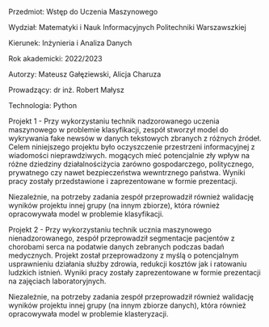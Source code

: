 Przedmiot: Wstęp do Uczenia Maszynowego 

Wydział: Matematyki i Nauk Informacyjnych Politechniki Warszawszkiej

Kierunek: Inżynieria i Analiza Danych

Rok akademicki: 2022/2023

Autorzy: Mateusz Gałęziewski, Alicja Charuza

Prowadzący: dr inż. Robert Małysz

Technologia: Python

Projekt 1 - Przy wykorzystaniu technik nadzorowanego uczenia maszynowego w problemie klasyfikacji, zespół stworzył model do wykrywania fake newsów w danych tekstowych zbranych z różnych źródeł. Celem niniejszego projektu było oczyszczenie przestrzeni informacyjnej z wiadomości nieprawdziwych. mogących mieć potencjalnie zły wpływ na różne dziedziny działalnościżycia zarówno gospodarczego, politycznego, prywatnego czy nawet bezpieczeństwa wewntrznego państwa. Wyniki pracy zostały przedstawione i zaprezentowane w formie prezentacji.

Niezależnie, na potrzeby zadania zespół przeprowadził również walidację wyników projektu innej grupy (na innym zbiorze), która również opracowywała model w problemie klasyfikacji.



Projekt 2 - Przy wykorzystaniu technik ucznia maszynowego nienadzorowanego, zespół przeprowadził segmentacje pacjentów z chorobami serca na podatwie danych zebranych podczas badań medycznych. Projekt został przeprowadzony z myślą o potencjalnym usprawnieniu działania służby zdrowia, redukcji kosztów jak i ratowaniu ludzkich istnień. Wyniki pracy zostały zaprezentowane w formie prezentacji na zajęciach laboratoryjnych.

Niezależnie, na potrzeby zadania zespół przeprowadził również walidację wyników projektu innej grupy (na innym zbiorze danych), która również opracowywała model w problemie klasteryzacji.

